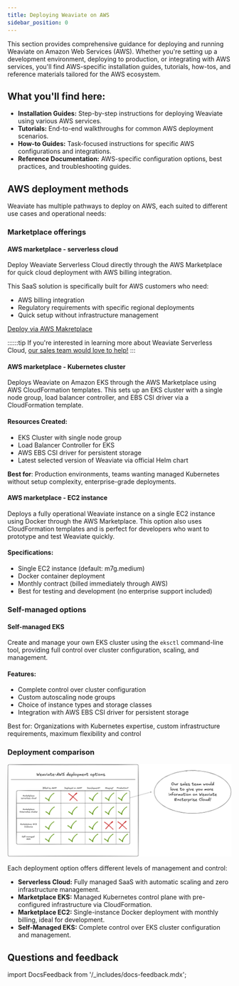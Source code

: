 ```yaml
---
title: Deploying Weaviate on AWS
sidebar_position: 0
---
```



This section provides comprehensive guidance for deploying and running Weaviate on Amazon Web Services (AWS). Whether you're setting up a development environment, deploying to production, or integrating with AWS services, you'll find AWS-specific installation guides, tutorials, how-tos, and reference materials tailored for the AWS ecosystem.


## What you'll find here:

- **Installation Guides:** Step-by-step instructions for deploying Weaviate using various AWS services.
- **Tutorials:** End-to-end walkthroughs for common AWS deployment scenarios.
- **How-to Guides:** Task-focused instructions for specific AWS configurations and integrations.
- **Reference Documentation:** AWS-specific configuration options, best practices, and troubleshooting guides.

## AWS deployment methods

Weaviate has multiple pathways to deploy on AWS, each suited to different use cases and operational needs:

### Marketplace offerings

#### AWS marketplace - serverless cloud

Deploy Weaviate Serverless Cloud directly through the AWS Marketplace for quick cloud deployment with AWS billing integration. 

This SaaS solution is specifically built for AWS customers who need:

- AWS billing integration
- Regulatory requirements with specific regional deployments
- Quick setup without infrastructure management

[Deploy via AWS Makretplace](../installation-guides/aws-marketplace.md)


::::::tip
If you're interested in learning more about Weaviate Serverless Cloud, [our sales team would love to help!](https://weaviate.io/pricing#contact)
:::

#### AWS marketplace - Kubernetes cluster

Deploys Weaviate on Amazon EKS through the AWS Marketplace using AWS CloudFormation templates. This sets up an EKS cluster with a single node group, load balancer controller, and EBS CSI driver via a CloudFormation template.

#### Resources Created:

- EKS Cluster with single node group
- Load Balancer Controller for EKS
- AWS EBS CSI driver for persistent storage
- Latest selected version of Weaviate via official Helm chart

**Best for**: Production environments, teams wanting managed Kubernetes without setup complexity, enterprise-grade deployments.

#### AWS marketplace - EC2 instance

Deploys a fully operational Weaviate instance on a single EC2 instance using Docker through the AWS Marketplace. This option also uses CloudFormation templates and is perfect for developers who want to prototype and test Weaviate quickly.

#### Specifications:

- Single EC2 instance (default: m7g.medium)
- Docker container deployment
- Monthly contract (billed immediately through AWS)
- Best for testing and development (no enterprise support included)

### Self-managed options

#### Self-managed EKS

Create and manage your own EKS cluster using the `eksctl` command-line tool, providing full control over cluster configuration, scaling, and management.

#### Features:

- Complete control over cluster configuration
- Custom autoscaling node groups
- Choice of instance types and storage classes
- Integration with AWS EBS CSI driver for persistent storage

Best for: Organizations with Kubernetes expertise, custom infrastructure requirements, maximum flexibility and control

### Deployment comparison

![deployment comparison matrix](./img/deployment-matrix.png)


Each deployment option offers different levels of management and control:

- **Serverless Cloud:** Fully managed SaaS with automatic scaling and zero infrastructure management.
- **Marketplace EKS:** Managed Kubernetes control plane with pre-configured infrastructure via CloudFormation.
- **Marketplace EC2:** Single-instance Docker deployment with monthly billing, ideal for development.
- **Self-Managed EKS:** Complete control over EKS cluster configuration and management.



## Questions and feedback

import DocsFeedback from '/_includes/docs-feedback.mdx';

<DocsFeedback/>
